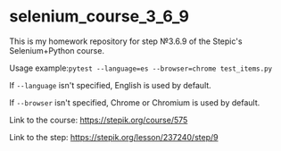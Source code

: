 # selenium_course_3_6_9
This is my homework repository for step №3.6.9 of the Stepic's Selenium+Python course.

Usage example:`pytest --language=es --browser=chrome test_items.py`

If `--language` isn't specified, English is used by default.

If `--browser` isn't specified, Chrome or Chromium is used by default.


Link to the course: https://stepik.org/course/575

Link to the step: https://stepik.org/lesson/237240/step/9
